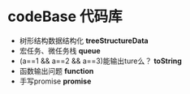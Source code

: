 # codeBase 代码库

* 树形结构数据结构化 **treeStructureData**
* 宏任务、微任务栈 **queue**
* (a==1 && a==2 && a==3)能输出ture么？ **toString**
* 函数输出问题 **function**
* 手写promise **promise**